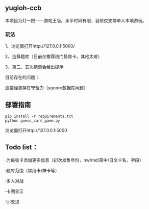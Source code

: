 ## yugioh-ccb

本项目为灯一把——游戏王版。水平时间有限，目前仅支持单人本地游玩。

### 玩法

1、浏览器打开http://127.0.0.1:5000/

2、选择题库（目前仅推荐热门怪兽卡，其他太难）

3、第二、五次猜测会给出提示

目前存在的问题：

连接怪兽存在守备力（ygopro数据库问题）

## 部署指南

   ```
   pip install -r requirements.txt
   python guess_card_game.py 
   ```

浏览器打开http://127.0.0.1:5000

## Todo list：

·为每张卡添加更多信息（初次发售年份，nw/md/简中/日文卡名，字段）

·题库范围（常用卡/妹卡等）

·多人对战

·卡图显示

·UI改进

